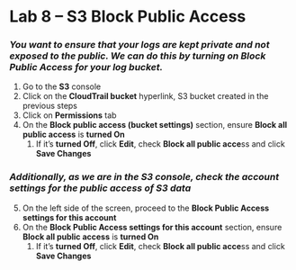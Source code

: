 # Lab 8 – S3 Block Public Access

### *You want to ensure that your logs are kept private and not exposed to the public. We can do this by turning on Block Public Access for your log bucket.*

1.  Go to the **S3** console
2.  Click on the **CloudTrail bucket** hyperlink, S3 bucket created in the previous steps
3.  Click on **Permissions** tab
4.  On the **Block public access (bucket settings)** section, ensure **Block all public access** is **turned On**
    1.  If it’s **turned Off**, click **Edit**, check **Block all public acce**ss and click **Save Changes**

### *Additionally, as we are in the S3 console, check the account settings for the public access of S3 data*

5.  On the left side of the screen, proceed to the **Block Public Access settings for this account**
6.  On the **Block Public Access settings for this account** section, ensure **Block all public access** is **turned On**
    1.  If it’s **turned Off**, click **Edit**, check **Block all public acce**ss and click **Save Changes**
